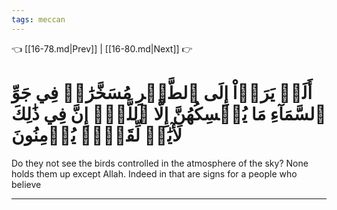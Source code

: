 ```yaml
---
tags: meccan
---
```


👈 [[16-78.md|Prev]] | [[16-80.md|Next]] 👉

# أَلَمۡ يَرَوۡاْ إِلَى ٱلطَّيۡرِ مُسَخَّرَٰتٖ فِي جَوِّ ٱلسَّمَآءِ مَا يُمۡسِكُهُنَّ إِلَّا ٱللَّهُۚ إِنَّ فِي ذَٰلِكَ لَأٓيَٰتٖ لِّقَوۡمٖ يُؤۡمِنُونَ

Do they not see the birds controlled in the atmosphere of the sky? None holds them up except Allah. Indeed in that are signs for a people who believe

---

